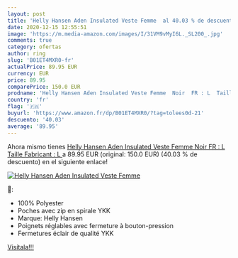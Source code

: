 ```yaml
---
layout: post
title: 'Helly Hansen Aden Insulated Veste Femme  al 40.03 % de descuento'
date: 2020-12-15 12:55:51
image: 'https://m.media-amazon.com/images/I/31VM9vMyI6L._SL200_.jpg'
comments: true
category: ofertas
author: ring
slug: 'B01ET4MXR0-fr'
actualPrice: 89.95 EUR
currency: EUR
price: 89.95
comparePrice: 150.0 EUR
prodname: 'Helly Hansen Aden Insulated Veste Femme  Noir  FR : L  Taille Fabricant : L '
country: 'fr'
flag: '🇫🇷'
buyurl: 'https://www.amazon.fr/dp/B01ET4MXR0/?tag=tolees0d-21'
descuento: '40.03'
average: '89.95'
---
```


Ahora mismo tienes [Helly Hansen Aden Insulated Veste Femme  Noir  FR : L  Taille Fabricant : L ](https://www.amazon.fr/dp/B01ET4MXR0/?tag=tolees0d-21) a 89.95 EUR (original: 150.0 EUR) (40.03 %  de descuento) en el siguiente enlace!

[![Helly Hansen Aden Insulated Veste Femme ](https://m.media-amazon.com/images/I/31VM9vMyI6L._SL200_.jpg)](https://www.amazon.fr/dp/B01ET4MXR0/?tag=tolees0d-21)

🔎:

- 100% Polyester
- Poches avec zip en spirale YKK
- Marque: Helly Hansen
- Poignets réglables avec fermeture à bouton-pression
- Fermetures éclair de qualité YKK

[Visítala!!!](https://www.amazon.fr/dp/B01ET4MXR0/?tag=tolees0d-21)

